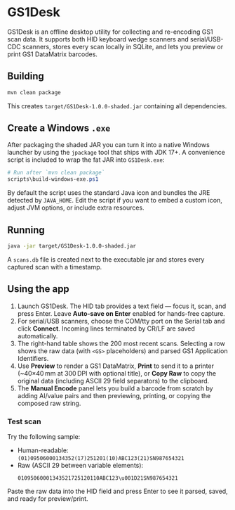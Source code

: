 # GS1Desk

GS1Desk is an offline desktop utility for collecting and re-encoding GS1 scan data. It supports both HID keyboard wedge scanners and serial/USB-CDC scanners, stores every scan locally in SQLite, and lets you preview or print GS1 DataMatrix barcodes.

## Building

```bash
mvn clean package
```

This creates `target/GS1Desk-1.0.0-shaded.jar` containing all dependencies.

## Create a Windows `.exe`

After packaging the shaded JAR you can turn it into a native Windows launcher by
using the `jpackage` tool that ships with JDK 17+. A convenience script is
included to wrap the fat JAR into `GS1Desk.exe`:

```powershell
# Run after `mvn clean package`
scripts\build-windows-exe.ps1
```

By default the script uses the standard Java icon and bundles the JRE detected
by `JAVA_HOME`. Edit the script if you want to embed a custom icon, adjust JVM
options, or include extra resources.

## Running

```bash
java -jar target/GS1Desk-1.0.0-shaded.jar
```

A `scans.db` file is created next to the executable jar and stores every captured scan with a timestamp.

## Using the app

1. Launch GS1Desk. The HID tab provides a text field — focus it, scan, and press Enter. Leave **Auto-save on Enter** enabled for hands-free capture.
2. For serial/USB scanners, choose the COM/tty port on the Serial tab and click **Connect**. Incoming lines terminated by CR/LF are saved automatically.
3. The right-hand table shows the 200 most recent scans. Selecting a row shows the raw data (with `<GS>` placeholders) and parsed GS1 Application Identifiers.
4. Use **Preview** to render a GS1 DataMatrix, **Print** to send it to a printer (~40×40 mm at 300 DPI with optional title), or **Copy Raw** to copy the original data (including ASCII 29 field separators) to the clipboard.
5. The **Manual Encode** panel lets you build a barcode from scratch by adding AI/value pairs and then previewing, printing, or copying the composed raw string.

### Test scan

Try the following sample:

- Human-readable: `(01)09506000134352(17)251201(10)ABC123(21)SN987654321`
- Raw (ASCII 29 between variable elements):
  ```
  01095060001343521725120110ABC123\u001D21SN987654321
  ```

Paste the raw data into the HID field and press Enter to see it parsed, saved, and ready for preview/print.

